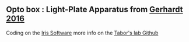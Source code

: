
## Opto box : Light-Plate Apparatus from [Gerhardt 2016](https://www.nature.com/articles/srep35363)
Coding on the [Iris Software](http://taborlab.github.io/Iris/)
more info on the [Tabor's lab Github](https://github.com/taborlab/LPA-hardware)
